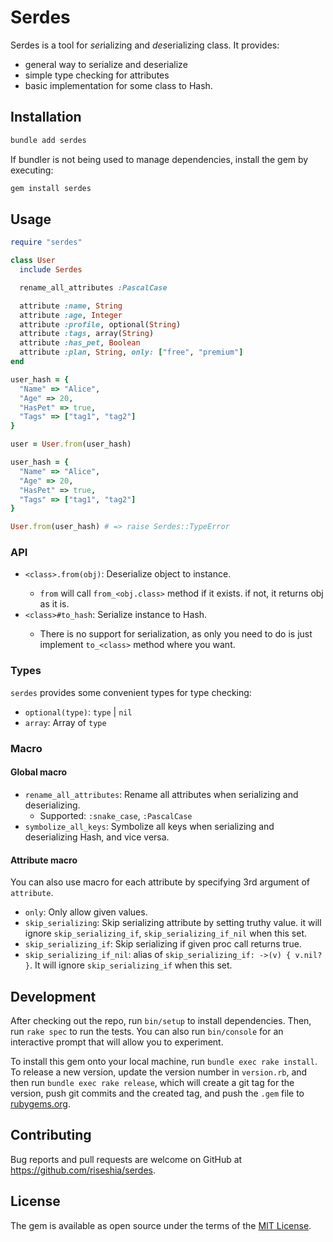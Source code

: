 # Serdes

Serdes is a tool for *ser*ializing and *des*erializing class.
It provides:

- general way to serialize and deserialize
- simple type checking for attributes
- basic implementation for some class to Hash.

## Installation

```bash
bundle add serdes
```

If bundler is not being used to manage dependencies, install the gem by executing:

```bash
gem install serdes
```

## Usage

```ruby
require "serdes"

class User
  include Serdes

  rename_all_attributes :PascalCase

  attribute :name, String
  attribute :age, Integer
  attribute :profile, optional(String)
  attribute :tags, array(String)
  attribute :has_pet, Boolean
  attribute :plan, String, only: ["free", "premium"]
end

user_hash = {
  "Name" => "Alice",
  "Age" => 20,
  "HasPet" => true,
  "Tags" => ["tag1", "tag2"]
}

user = User.from(user_hash)

user_hash = {
  "Name" => "Alice",
  "Age" => 20,
  "HasPet" => true,
  "Tags" => ["tag1", "tag2"]
}

User.from(user_hash) # => raise Serdes::TypeError
```

### API

- `<class>.from(obj)`: Deserialize object to <class> instance.
  - `from` will call `from_<obj.class>` method if it exists. if not, it returns obj as it is.
- `<class>#to_hash`: Serialize <class> instance to Hash.
  - There is no support for serialization, as only you need to do is just implement `to_<class>` method where you want.

### Types

`serdes` provides some convenient types for type checking:

- `optional(type)`:  `type` | `nil`
- `array`: Array of `type`

### Macro

#### Global macro

- `rename_all_attributes`: Rename all attributes when serializing and deserializing.
  - Supported: `:snake_case`, `:PascalCase`
- `symbolize_all_keys`: Symbolize all keys when serializing and deserializing Hash, and vice versa.

#### Attribute macro

You can also use macro for each attribute by specifying 3rd argument of `attribute`.

- `only`: Only allow given values.
- `skip_serializing`: Skip serializing attribute by setting truthy value. it will ignore `skip_serializing_if`, `skip_serializing_if_nil` when this set.
- `skip_serializing_if`: Skip serializing if given proc call returns true.
- `skip_serializing_if_nil`: alias of `skip_serializing_if: ->(v) { v.nil? }`. It will ignore `skip_serializing_if` when this set.

## Development

After checking out the repo, run `bin/setup` to install dependencies. Then, run `rake spec` to run the tests. You can also run `bin/console` for an interactive prompt that will allow you to experiment.

To install this gem onto your local machine, run `bundle exec rake install`. To release a new version, update the version number in `version.rb`, and then run `bundle exec rake release`, which will create a git tag for the version, push git commits and the created tag, and push the `.gem` file to [rubygems.org](https://rubygems.org).

## Contributing

Bug reports and pull requests are welcome on GitHub at https://github.com/riseshia/serdes.

## License

The gem is available as open source under the terms of the [MIT License](https://opensource.org/licenses/MIT).
